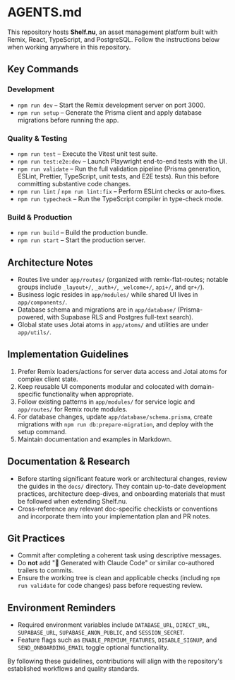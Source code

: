 # AGENTS.md

This repository hosts **Shelf.nu**, an asset management platform built with Remix, React, TypeScript, and PostgreSQL. Follow the instructions below when working anywhere in this repository.

## Key Commands

### Development
- `npm run dev` – Start the Remix development server on port 3000.
- `npm run setup` – Generate the Prisma client and apply database migrations before running the app.

### Quality & Testing
- `npm run test` – Execute the Vitest unit test suite.
- `npm run test:e2e:dev` – Launch Playwright end-to-end tests with the UI.
- `npm run validate` – Run the full validation pipeline (Prisma generation, ESLint, Prettier, TypeScript, unit tests, and E2E tests). Run this before committing substantive code changes.
- `npm run lint` / `npm run lint:fix` – Perform ESLint checks or auto-fixes.
- `npm run typecheck` – Run the TypeScript compiler in type-check mode.

### Build & Production
- `npm run build` – Build the production bundle.
- `npm run start` – Start the production server.

## Architecture Notes
- Routes live under `app/routes/` (organized with remix-flat-routes; notable groups include `_layout+/`, `_auth+/`, `_welcome+/`, `api+/`, and `qr+/`).
- Business logic resides in `app/modules/` while shared UI lives in `app/components/`.
- Database schema and migrations are in `app/database/` (Prisma-powered, with Supabase RLS and Postgres full-text search).
- Global state uses Jotai atoms in `app/atoms/` and utilities are under `app/utils/`.

## Implementation Guidelines
1. Prefer Remix loaders/actions for server data access and Jotai atoms for complex client state.
2. Keep reusable UI components modular and colocated with domain-specific functionality when appropriate.
3. Follow existing patterns in `app/modules/` for service logic and `app/routes/` for Remix route modules.
4. For database changes, update `app/database/schema.prisma`, create migrations with `npm run db:prepare-migration`, and deploy with the setup command.
5. Maintain documentation and examples in Markdown.

## Documentation & Research
- Before starting significant feature work or architectural changes, review the guides in the `docs/` directory. They contain
  up-to-date development practices, architecture deep-dives, and onboarding materials that must be followed when extending
  Shelf.nu.
- Cross-reference any relevant doc-specific checklists or conventions and incorporate them into your implementation plan and
  PR notes.

## Git Practices
- Commit after completing a coherent task using descriptive messages.
- Do **not** add "🤖 Generated with Claude Code" or similar co-authored trailers to commits.
- Ensure the working tree is clean and applicable checks (including `npm run validate` for code changes) pass before requesting review.

## Environment Reminders
- Required environment variables include `DATABASE_URL`, `DIRECT_URL`, `SUPABASE_URL`, `SUPABASE_ANON_PUBLIC`, and `SESSION_SECRET`.
- Feature flags such as `ENABLE_PREMIUM_FEATURES`, `DISABLE_SIGNUP`, and `SEND_ONBOARDING_EMAIL` toggle optional functionality.

By following these guidelines, contributions will align with the repository's established workflows and quality standards.
